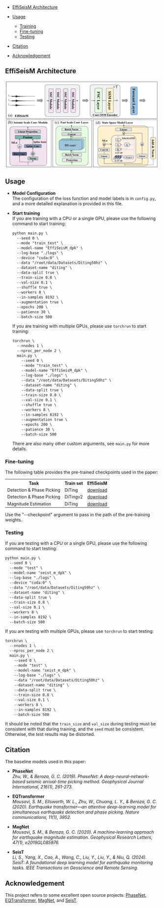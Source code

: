 

- [EffiSeisM Architecture](#seist-architecture)

- [Usage](#usage)
  - [Training](#training)
  - [Fine-tuning](#fine-tuning)
  - [Testing](#testing)
- [Citation](#citation)
- [Acknowledgement](#acknowledgement)


## EffiSeisM Architecture
<p align="center">
  <img src="EffiSeisM_Architecture.png">
</p>


## Usage


- **Model Configuration**<br/>
  The configuration of the loss function and model labels is in `config.py`, and a more detailed explanation is provided in this file.


- **Start training**<br/>
  If you are training with a CPU or a single GPU, please use the following command to start training:
  ```Shell
  python main.py \
    --seed 0 \
    --mode "train_test" \
    --model-name "EffiSeisM_dpk" \
    --log-base "./logs" \
    --device "cuda:0" \
    --data "/root/data/Datasets/Diting50hz" \
    --dataset-name "diting" \
    --data-split true \
    --train-size 0.8 \
    --val-size 0.1 \
    --shuffle true \
    --workers 8 \
    --in-samples 8192 \
    --augmentation true \
    --epochs 200 \
    --patience 30 \
    --batch-size 500
  ```
  
  If you are training with multiple GPUs, please use `torchrun` to start training:
  ```Shell
  torchrun \
    --nnodes 1 \
    --nproc_per_node 2 \
    main.py \
      --seed 0 \
      --mode "train_test" \
      --model-name "EffiSeisM_dpk" \
      --log-base "./logs" \
      --data "/root/data/Datasets/Diting50hz" \
      --dataset-name "diting" \
      --data-split true \
      --train-size 0.8 \
      --val-size 0.1 \
      --shuffle true \
      --workers 8 \
      --in-samples 8192 \
      --augmentation true \
      --epochs 200 \
      --patience 30 \
      --batch-size 500
  ```
  
  There are also many other custom arguments, see `main.py` for more details.

  
### Fine-tuning

The following table provides the pre-trained checkpoints used in the paper:
<table><tbody>

<th valign="bottom">Task</th>
<th valign="bottom">Train set</th>
<th valign="bottom">EffiSeisM</th>



<tr><td align="left">Detection & Phase Picking</td>
<td align="left">DiTing</td>
<td align="center"><a href="checkpoints/EffiSeisM_dpk_diting.pth">download</a></td>
  
<tr><td align="left">Detection & Phase Picking</td>
<td align="left">DiTingv2</td>
<td align="center"><a href="checkpoints/EffiSeisM_dpk_ditingv2.pth">download</a></td>

<tr><td align="left">Magnitude Estimation</td>
<td align="left">DiTing</td>
<td align="center"><a href="checkpoints/EffiSeisM_emg_diting.pth">download</a></td>


</tbody></table>

Use the "--checkpoint" argument to pass in the path of the pre-training weights.

### Testing
  If you are testing with a CPU or a single GPU, please use the following command to start testing:

  ```Shell
  python main.py \
    --seed 0 \
    --mode "test" \
    --model-name "seist_m_dpk" \
    --log-base "./logs" \
    --device "cuda:0" \
    --data "/root/data/Datasets/Diting50hz" \
    --dataset-name "diting" \
    --data-split true \
    --train-size 0.8 \
    --val-size 0.1 \
    --workers 8 \
    --in-samples 8192 \
    --batch-size 500
  ```
  
  If you are testing with multiple GPUs, please use `torchrun` to start testing:
  ```Shell
  torchrun \
    --nnodes 1 \
    --nproc_per_node 2 \
    main.py \
      --seed 0 \
      --mode "test" \
      --model-name "seist_m_dpk" \
      --log-base "./logs" \
      --data "/root/data/Datasets/Diting50hz" \
      --dataset-name "diting" \
      --data-split true \
      --train-size 0.8 \
      --val-size 0.1 \
      --workers 8 \
      --in-samples 8192 \
      --batch-size 500
  ```

  It should be noted that the `train_size` and `val_size` during testing must be consistent with that during training, and the `seed` must be consistent. Otherwise, the test results may be distorted.

## Citation



The baseline models used in this paper:

- **PhaseNet**<br/>
  *Zhu, W., & Beroza, G. C. (2019). PhaseNet: A deep-neural-network-based seismic arrival-time picking method. Geophysical Journal International, 216(1), 261-273.*

- **EQTransformer**<br/>
  *Mousavi, S. M., Ellsworth, W. L., Zhu, W., Chuang, L. Y., & Beroza, G. C. (2020). Earthquake transformer—an attentive deep-learning model for simultaneous earthquake detection and phase picking. Nature communications, 11(1), 3952.*

- **MagNet**<br/>
  *Mousavi, S. M., & Beroza, G. C. (2020). A machine‐learning approach for earthquake magnitude estimation. Geophysical Research Letters, 47(1), e2019GL085976.*

- **SeisT** <br/>
  *Li, S., Yang, X., Cao, A., Wang, C., Liu, Y., Liu, Y., & Niu, Q. (2024). SeisT: A foundational deep learning model for earthquake monitoring tasks. IEEE Transactions on Geoscience and Remote Sensing.*





## Acknowledgement
This project refers to some excellent open source projects: [PhaseNet](https://github.com/AI4EPS/PhaseNet), [EQTransformer](https://github.com/smousavi05/EQTransformer), [MagNet](https://github.com/smousavi05/MagNet), and [SeisT](https://github.com/senli1073/SeisT).






